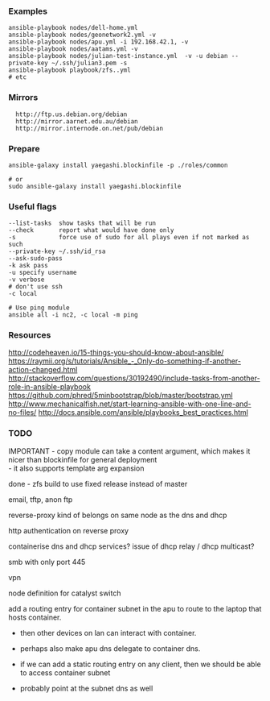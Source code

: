
### Examples

```
ansible-playbook nodes/dell-home.yml
ansible-playbook nodes/geonetwork2.yml -v
ansible-playbook nodes/apu.yml -i 192.168.42.1, -v
ansible-playbook nodes/aatams.yml -v
ansible-playbook nodes/julian-test-instance.yml  -v -u debian --private-key ~/.ssh/julian3.pem -s
ansible-playbook playbook/zfs..yml
# etc

``` 

### Mirrors
```
  http://ftp.us.debian.org/debian
  http://mirror.aarnet.edu.au/debian
  http://mirror.internode.on.net/pub/debian
```


### Prepare
```
ansible-galaxy install yaegashi.blockinfile -p ./roles/common

# or
sudo ansible-galaxy install yaegashi.blockinfile

```

### Useful flags
```
--list-tasks  show tasks that will be run
--check       report what would have done only
-s            force use of sudo for all plays even if not marked as such
--private-key ~/.ssh/id_rsa
--ask-sudo-pass
-k ask pass
-u specify username 
-v verbose
# don't use ssh
-c local

# Use ping module
ansible all -i nc2, -c local -m ping
```

### Resources

http://codeheaven.io/15-things-you-should-know-about-ansible/
https://raymii.org/s/tutorials/Ansible_-_Only-do-something-if-another-action-changed.html
http://stackoverflow.com/questions/30192490/include-tasks-from-another-role-in-ansible-playbook
https://github.com/phred/5minbootstrap/blob/master/bootstrap.yml
http://www.mechanicalfish.net/start-learning-ansible-with-one-line-and-no-files/
http://docs.ansible.com/ansible/playbooks_best_practices.html

### TODO

IMPORTANT - copy module can take a content argument, which makes it nicer 
            than blockinfile for general deployment   
            - it also supports template arg expansion

done - zfs build to use fixed release instead of master

email, tftp, anon ftp  

reverse-proxy kind of belongs on same node as the dns and dhcp
  
http authentication on reverse proxy

containerise dns and dhcp services? issue of dhcp relay / dhcp multicast?

smb with only port 445

vpn

node definition for catalyst switch

add a routing entry for container subnet in the apu to route to the laptop that hosts container. 
  - then other devices on lan can interact with container.
  - perhaps also make apu dns delegate to container dns.

  - if we can add a static routing entry on any client, then we should be able to access container subnet
  - probably point at the subnet dns as well


